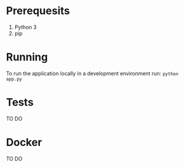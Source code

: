 # Prerequesits
1. Python 3
2. pip

# Running
To run the application locally in a development environment run:
`python app.py`

# Tests
TO DO

# Docker
TO DO